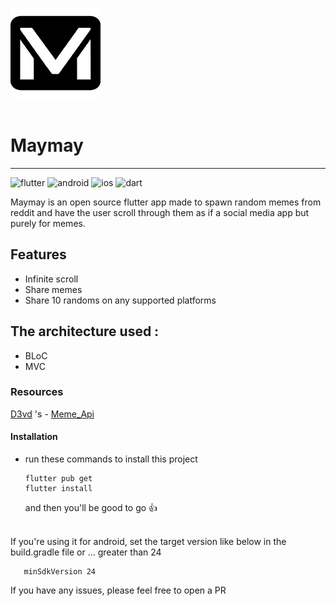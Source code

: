![maymay_logo](/android/app/src/main/res/mipmap-xxhdpi/launcher_icon.png)
<br/>
<br/>

# Maymay

---

![flutter](https://img.shields.io/badge/Flutter-02569B?style=for-the-badge&logo=flutter&logoColor=white)
![android](https://img.shields.io/badge/Android-3DDC84?style=for-the-badge&logo=android&logoColor=white)
![ios](https://img.shields.io/badge/iOS-000000?style=for-the-badge&logo=ios&logoColor=white)
![dart](https://img.shields.io/badge/Reddit-FF4500?style=for-the-badge&logo=reddit&logoColor=white)

Maymay is an open source flutter app made to spawn random memes from reddit and have the user scroll through them as if a social media app but purely for memes.

## Features

- Infinite scroll
- Share memes
- Share 10 randoms on any supported platforms

## The architecture used :

- BLoC
- MVC

### Resources

<a href="https://github.com/D3vd">D3vd</a> 's - <a href="https://github.com/D3vd/Meme_Api">Meme_Api</a>

#### Installation

- run these commands to install this project

  ```
  flutter pub get
  flutter install
  ```

  and then you'll be good to go 👍

<br>
If you're using it for android, set the target version like below in the build.gradle file or ...   greater than 24

```
   minSdkVersion 24
```

If you have any issues, please feel free to open a PR
